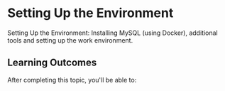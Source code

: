 # Setting Up the Environment

Setting Up the Environment: Installing MySQL (using Docker), additional tools and setting up the work environment.

## Learning Outcomes

After completing this topic, you'll be able to:

